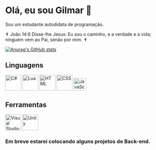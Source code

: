 # Olá, eu sou Gilmar 👋

Sou um estudante autodidata de programação.

✝ João 14:6 Disse-lhe Jesus: Eu sou o caminho, e a verdade e a vida; ninguém vem ao Pai, senão por mim. ✝

[![Anurag's GitHub stats](https://github-readme-stats.vercel.app/api?username=gjr1440&theme=transparent)](https://github.com/anuraghazra/github-readme-stats)

## Linguagens

<img src="https://user-images.githubusercontent.com/25181517/121405384-444d7300-c95d-11eb-959f-913020d3bf90.png" width="50" title="C#"> <img src="https://github.com/Ramonmelod/profile-technology-icons/assets/139141993/89970707-fd3d-46e9-897e-7e51ba07ba4c" width="50" title="Lua"> <img src="https://user-images.githubusercontent.com/25181517/192158954-f88b5814-d510-4564-b285-dff7d6400dad.png" width="50" title="HTML"> <img src="https://user-images.githubusercontent.com/25181517/183898674-75a4a1b1-f960-4ea9-abcb-637170a00a75.png" width="50" title="CSS"> <img src="https://user-images.githubusercontent.com/25181517/117447155-6a868a00-af3d-11eb-9cfe-245df15c9f3f.png" width="40" title="JavaScript"> 


## Ferramentas

<img src="https://user-images.githubusercontent.com/25181517/192108891-d86b6220-e232-423a-bf5f-90903e6887c3.png" width="50" title="Visual Studio Code"> <img src="https://user-images.githubusercontent.com/25181517/193427941-9437dbbe-376f-40dc-9573-0ef5c02a26a7.png" width="50" title="Unity"> 

### Em breve estarei colocando alguns projetos de Back-end.
